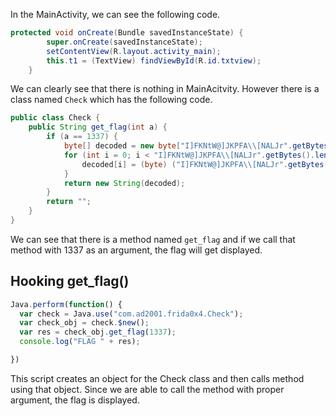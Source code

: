 In the MainActivity, we can see the following code.
```java
protected void onCreate(Bundle savedInstanceState) {
        super.onCreate(savedInstanceState);
        setContentView(R.layout.activity_main);
        this.t1 = (TextView) findViewById(R.id.txtview);
    }
```
We can clearly see that there is nothing in MainAcitvity. However there is a class named `Check` which has the following code.

```java
public class Check {
    public String get_flag(int a) {
        if (a == 1337) {
            byte[] decoded = new byte["I]FKNtW@]JKPFA\\[NALJr".getBytes().length];
            for (int i = 0; i < "I]FKNtW@]JKPFA\\[NALJr".getBytes().length; i++) {
                decoded[i] = (byte) ("I]FKNtW@]JKPFA\\[NALJr".getBytes()[i] ^ 15);
            }
            return new String(decoded);
        }
        return "";
    }
}
```

We can see that there is a method named `get_flag` and if we call that method with 1337 as an argument, the flag will get displayed.

## Hooking get_flag()
```javascript
Java.perform(function() {
  var check = Java.use("com.ad2001.frida0x4.Check");
  var check_obj = check.$new();
  var res = check_obj.get_flag(1337); 
  console.log("FLAG " + res);

})
```

This script creates an object for the Check class and then calls method using that object. Since we are able to call the method with proper argument, the flag is displayed.
